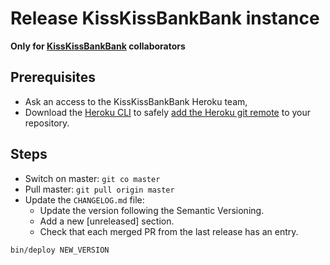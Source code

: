 # Release KissKissBankBank instance

**Only for [KissKissBankBank](https://github.com/KissKissBankBank)
collaborators**

## Prerequisites

- Ask an access to the KissKissBankBank Heroku team,
- Download the [Heroku CLI](https://devcenter.heroku.com/articles/heroku-cli) to
safely [add the Heroku git
remote](https://devcenter.heroku.com/articles/git#for-an-existing-heroku-app) to
your repository.

## Steps

- Switch on master: `git co master`
- Pull master: `git pull origin master`
- Update the `CHANGELOG.md` file:
  - Update the version following the Semantic Versioning.
  - Add a new [unreleased] section.
  - Check that each merged PR from the last release has an entry.

```sh
bin/deploy NEW_VERSION
```
